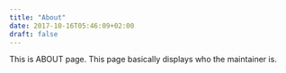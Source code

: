 ```yaml
---
title: "About"
date: 2017-10-16T05:46:09+02:00
draft: false
---
```


This is ABOUT page. This page basically displays who the maintainer is.

